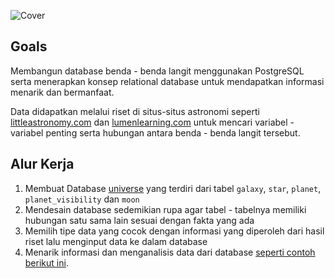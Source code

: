 ![Cover]()

## Goals

Membangun database benda - benda langit menggunakan PostgreSQL serta menerapkan konsep relational database untuk mendapatkan informasi menarik dan bermanfaat.

Data didapatkan melalui riset di situs-situs astronomi seperti [littleastronomy.com](https://littleastronomy.com/) dan [lumenlearning.com](https://courses.lumenlearning.com/suny-astronomy/) untuk mencari variabel - variabel penting serta hubungan antara benda - benda langit tersebut.

## Alur Kerja

1. Membuat Database [universe](https://github.com/dipintoo/universe_database/blob/main/universe.sql) yang terdiri dari tabel `galaxy`, `star`, `planet`, `planet_visibility` dan `moon`
2. Mendesain database sedemikian rupa agar tabel - tabelnya memiliki hubungan satu sama lain sesuai dengan fakta yang ada
3. Memilih tipe data yang cocok dengan informasi yang diperoleh dari hasil riset lalu menginput data ke dalam database
4. Menarik informasi dan menganalisis data dari database [seperti contoh berikut ini](https://github.com/dipintoo/universe_database/blob/main/analysis_queries.sql). 
